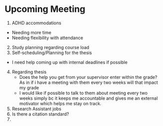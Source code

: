 # Upcoming Meeting
1. ADHD accommodations 
+ Needing more time 
+ Needing flexibility with attendance
2. Study planning regarding course load 
3. Self-scheduling/Planning for the thesis
+ I need help coming up with internal deadlines if possible 
4. Regarding thesis 
	* Does the help you get from your supervisor enter within the grade? As in if i have a meeting with them every two weeks will that impact my grade
	* I would like if possible to talk to them about meeting every two weeks simply bc it keeps me accountable and gives me an external motivator which helps me stay on track. 
5. Research Assistant jobs
6. Is there a citation standard? 
7. 